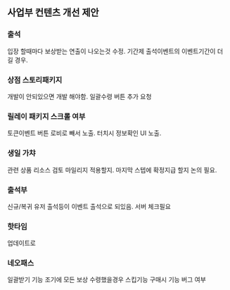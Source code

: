 ## 사업부 컨텐츠 개선 제안

### 출석 
입장 할때마다 보상받는 연출이 나오는것 수정.
기간제 출석이벤트의 이벤트기간이 더 길 경우. 

### 상점 스토리패키지 
개발이 안되있으면 개발 해야함.
일괄수령 버튼 추가 요청

### 릴레이 패키지 스크롤 여부 
토큰이벤트 버튼 로비로 빼서 노출.
터치시 정보확인 UI 노출.

### 생일 가챠 
관련 상품 리소스 검토
마일리지 적용할지. 마지막 스텝에 확정지급 할지 논의 필요.

### 출석부
신규/복귀 유저 출석등이 이벤트 출석으로 되있음.
서버 체크필요

### 핫타임
업데이트로  


### 네오패스 
일괄받기 기능 
조기에 모든 보상 수령했을경우 
스킵기능 구매시 기능 버그 여부 



